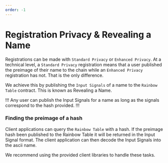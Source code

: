 ```yaml
---
order: -1
---
```


# Registration Privacy & Revealing a Name

Registrations can be made with `Standard Privacy` or `Enhanced Privacy`. At a technical level, a `Standard Privacy` registration means that a user published the preimage of their name to the chain while an `Enhanced Privacy` registration has not. That is the only difference.

We achieve this by publishing the `Input Signals` of a name to the `Rainbow Table` contract. This is known as Revealing a Name. 

!!!
Any user can publish the Input Signals for a name as long as the signals correspond to the hash provided.
!!!

### Finding the preimage of a hash

Client applications can query the `Rainbow Table` with a hash. If the preimage hash been published to the Rainbow Table it will be returned in the Input Signal format. The client application can then decode the Input Signals into the ascii name.

We recommend using the provided client libraries to handle these tasks.
